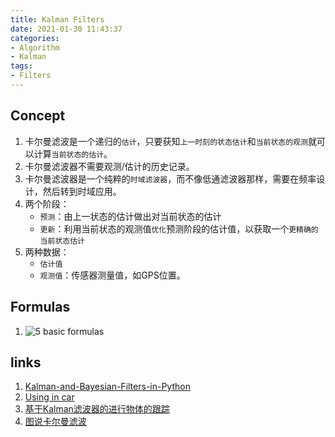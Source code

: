 ```yaml
---
title: Kalman Filters
date: 2021-01-30 11:43:37
categories:
- Algorithm
- Kalman
tags:
- Filters
---
```


## Concept
1. 卡尔曼滤波是一个递归的`估计`，只要获知`上一时刻的状态估计`和`当前状态的观测`就可以计算`当前状态的估计`。
1. 卡尔曼滤波器不需要观测/估计的历史记录。
1. 卡尔曼滤波器是一个纯粹的`时域滤波器`，而不像低通滤波器那样，需要在频率设计，然后转到时域应用。
1. 两个阶段：
   - `预测`：由上一状态的估计做出对当前状态的估计
   - `更新`：利用当前状态的观测值`优化`预测阶段的估计值，以获取一个`更精确的当前状态估计`
1. 两种数据：
   - `估计值`
   - `观测值`：传感器测量值，如GPS位置。

## Formulas
1. ![5 basic formulas](/images/kalman/formulas.jpg)

## links
1. [Kalman-and-Bayesian-Filters-in-Python](https://github.com/rlabbe/Kalman-and-Bayesian-Filters-in-Python)
1. [Using in car](https://blog.csdn.net/codesamer/article/details/81191487)
1. [基于Kalman滤波器的进行物体的跟踪](https://www.jianshu.com/p/d51a3a7736ca)
1. [图说卡尔曼滤波](https://zhuanlan.zhihu.com/p/39912633)
